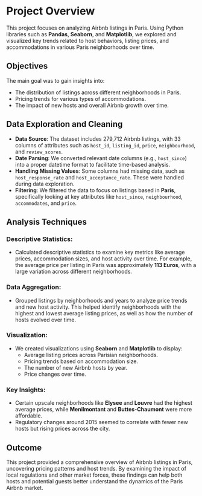 
# Project Overview

This project focuses on analyzing Airbnb listings in Paris. Using Python libraries such as **Pandas**, **Seaborn**, and **Matplotlib**, we explored and visualized key trends related to host behaviors, listing prices, and accommodations in various Paris neighborhoods over time. 

## Objectives

The main goal was to gain insights into:
- The distribution of listings across different neighborhoods in Paris.
- Pricing trends for various types of accommodations.
- The impact of new hosts and overall Airbnb growth over time.

## Data Exploration and Cleaning

- **Data Source**: The dataset includes 279,712 Airbnb listings, with 33 columns of attributes such as `host_id`, `listing_id`, `price`, `neighbourhood`, and `review_scores`.
- **Date Parsing**: We converted relevant date columns (e.g., `host_since`) into a proper datetime format to facilitate time-based analysis.
- **Handling Missing Values**: Some columns had missing data, such as `host_response_rate` and `host_acceptance_rate`. These were handled during data exploration.
- **Filtering**: We filtered the data to focus on listings based in **Paris**, specifically looking at key attributes like `host_since`, `neighbourhood`, `accommodates`, and `price`.

## Analysis Techniques

### Descriptive Statistics:
- Calculated descriptive statistics to examine key metrics like average prices, accommodation sizes, and host activity over time. For example, the average price per listing in Paris was approximately **113 Euros**, with a large variation across different neighborhoods.

### Data Aggregation:
- Grouped listings by neighborhoods and years to analyze price trends and new host activity. This helped identify neighborhoods with the highest and lowest average listing prices, as well as how the number of hosts evolved over time.

### Visualization:
- We created visualizations using **Seaborn** and **Matplotlib** to display:
    - Average listing prices across Parisian neighborhoods.
    - Pricing trends based on accommodation size.
    - The number of new Airbnb hosts by year.
    - Price changes over time.

### Key Insights:
- Certain upscale neighborhoods like **Elysee** and **Louvre** had the highest average prices, while **Menilmontant** and **Buttes-Chaumont** were more affordable.
- Regulatory changes around 2015 seemed to correlate with fewer new hosts but rising prices across the city.

## Outcome

This project provided a comprehensive overview of Airbnb listings in Paris, uncovering pricing patterns and host trends. By examining the impact of local regulations and other market forces, these findings can help both hosts and potential guests better understand the dynamics of the Paris Airbnb market.
